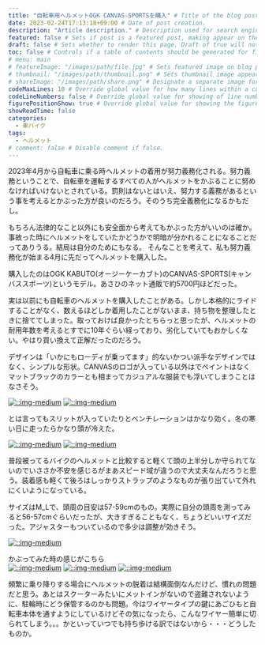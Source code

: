 ```yaml
---
title: "自転車用ヘルメットOGK CANVAS-SPORTSを購入" # Title of the blog post.
date: 2023-02-24T17:13:18+09:00 # Date of post creation.
description: "Article description." # Description used for search engine.
featured: false # Sets if post is a featured post, making appear on the home page side bar.
draft: false # Sets whether to render this page. Draft of true will not be rendered.
toc: false # Controls if a table of contents should be generated for first-level links automatically.
# menu: main
# featureImage: "/images/path/file.jpg" # Sets featured image on blog post.
# thumbnail: "/images/path/thumbnail.png" # Sets thumbnail image appearing inside card on homepage.
# shareImage: "/images/path/share.png" # Designate a separate image for social media sharing.
codeMaxLines: 10 # Override global value for how many lines within a code block before auto-collapsing.
codeLineNumbers: false # Override global value for showing of line numbers within code block.
figurePositionShow: true # Override global value for showing the figure label.
showReadTime: false
categories:
  - 車バイク
tags:
  - ヘルメット
# comment: false # Disable comment if false.
---
```


2023年4月から自転車に乗る時ヘルメットの着用が努力義務化される。努力義務ということで、自転車を運転するすべての人がヘルメットをかぶることに努めなければいけないとされている。罰則はないとはいえ、努力する義務があるという事を考えるとかぶった方が良いのだろう。そのうち完全義務化になるかもだし。

もちろん法律的なこと以外にも安全面から考えてもかぶった方がいいのは確か。事故った時にヘルメットをしていたかどうかで明暗が分かれることになることだってありうる。結局は自分のためにもなる。
そんなことを考えて、私も努力義務化が始まる4月に先だってヘルメットを購入した。

購入したのはOGK KABUTO(オージーケーカブト)のCANVAS-SPORTS(キャンバススポーツ)というモデル。あさひのネット通販で約5700円ほどだった。

実は以前にも自転車のヘルメットを購入したことがある。しかし本格的にライドすることがなく、数えるほどしか着用したことがないまま、持ち物を整理したときに捨ててしまった。取っておけば良かったとちらっと思ったが、ヘルメットの耐用年数を考えるとすでに10年ぐらい経っており、劣化していてもおかしくない。やはり買い換えて正解だったのだろう。

デザインは「いかにもローディが乗ってます」的ないかつい派手なデザインではなく、シンプルな形状。CANVASのロゴが入っている以外はでペイントはなくマットブラックのカラーとも相まってカジュアルな服装でも浮いてしまうことはなさそう。

[![::img-medium](/images/post/canvassports-005.jpg)](/images/post/canvassports-005.jpg)
[![::img-medium](/images/post/canvassports-006.jpg)](/images/post/canvassports-006.jpg)

とは言ってもスリットが入っていたりとベンチレーションはかなり効く。冬の寒い日に走ったらかなり頭が冷えた。

[![::img-medium](/images/post/canvassports-002.jpg)](/images/post/canvassports-002.jpg)
[![::img-medium](/images/post/canvassports-003.jpg)](/images/post/canvassports-003.jpg)

普段被ってるバイクのヘルメットと比較すると軽くて頭の上半分しか守られてないのでいささか不安を感じるがまあスピード域が違うので大丈夫なんだろうと思う。装着感も軽くて後ろはしっかりストラップのようなものが張り出ていて外れにくいようになっている。

サイズはM_Lで、頭周の目安は57-59cmのもの。実際に自分の頭周を測ってみると56-57cmぐらいだったが、大きすぎることもなく、ちょうどいいサイズだった。アジャスターもついているので多少は調整が効きそう。

[![::img-medium](/images/post/canvassports-004.jpg)](/images/post/canvassports-004.jpg)

かぶってみた時の感じがこちら  
[![::img-medium](/images/post/canvassports-001.jpg)](/images/post/canvassports-001.jpg)
[![::img-medium](/images/post/canvassports-007.jpg)](/images/post/canvassports-007.jpg)
[![::img-medium](/images/post/canvassports-008.jpg)](/images/post/canvassports-008.jpg)

頻繁に乗り降りする場合にヘルメットの脱着は結構面倒なんだけど、慣れの問題だと思う。あとはスクーターみたいにメットインがないので盗難されないように、駐輪時にどう保管するのかも問題。今はワイヤータイプの鍵にあごひもと自転車本体を通すようにしているけどその気になったら、こんなワイヤー簡単に切られてしまう。。。かといっていつでも持ち歩ける訳ではないから・・・どうしたものか。

